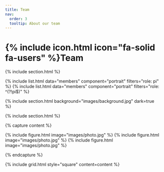 ```yaml
---
title: Team
nav:
  order: 3
  tooltip: About our team
---
```


# {% include icon.html icon="fa-solid fa-users" %}Team

<!-- Lorem ipsum dolor sit amet, consectetur adipiscing elit, sed do eiusmod tempor
incididunt ut labore et dolore magna aliqua. Ut enim ad minim veniam, quis
nostrud exercitation ullamco laboris nisi ut aliquip ex ea commodo consequat. -->

{% include section.html %}

{% include list.html data="members" component="portrait" filters="role: pi" %}
{% include list.html data="members" component="portrait" filters="role: ^(?!pi$)" %}

{% include section.html background="images/background.jpg" dark=true %}

<!-- Lorem ipsum dolor sit amet, consectetur adipiscing elit, sed do eiusmod tempor
incididunt ut labore et dolore magna aliqua. Ut enim ad minim veniam, quis
nostrud exercitation ullamco laboris nisi ut aliquip ex ea commodo consequat. -->

{% include section.html %}

{% capture content %}

  {% include figure.html image="images/photo.jpg" %}
  {% include figure.html image="images/photo.jpg" %}
  {% include figure.html image="images/photo.jpg" %}
  
{% endcapture %}

{% include grid.html style="square" content=content %}
